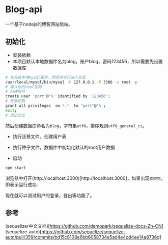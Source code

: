 # Blog-api

一个基于nodejs的博客网站后端。

## 初始化
- 安装依赖
- 本项目默认本地数据库名为blog，账户blog，密码123456，所以需要先设置数据库
```sh
# 先开启本地mysql服务，然后命令行进入交互
/usr/local/mysql/bin/mysql -h 127.0.0.1 -P 3306 -u root -p
# 输入你的root密码
# 创建用户
create user 'port'@'%' identified by '123456';
# 开放权限
grant all privileges  on *.*  to "port"@'%';
exit;
# 退出交互
```
然后创建数据库命名为`blog`，字符集`utf8`，排序规则`utf8_general_ci`。
- 执行迁移文件，创建用户表
- 执行种子文件，数据库中初始化默认的root用户数据

- 启动
```sh
npm start
```
浏览器中打开(http://localhost:3000)[http://localhost:3000]，如果出现`欢迎您`，即表示运行成功.

现在就可以测试用户的登录，登出等功能了。

## 参考
(sequelizer中文文档)[https://github.com/demopark/sequelize-docs-Zh-CN]  
(sequelize-auto)[https://github.com/sequelize/sequelize-auto/pull/359/commits/bd15c8108e6bb6058734e5ad4e4cd4ee14a8736d]
